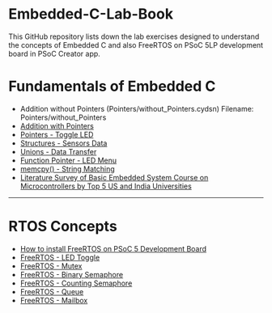 # Embedded-C-Lab-Book
This GitHub repository lists down the lab exercises designed to understand the concepts of Embedded C and also FreeRTOS on PSoC 5LP development board in PSoC Creator app.

# Fundamentals of Embedded C

- Addition without Pointers (Pointers/without_Pointers.cydsn) Filename: Pointers/without_Pointers
- [Addition with Pointers]()
- [Pointers - Toggle LED]()
- [Structures - Sensors Data]()
- [Unions - Data Transfer]()
- [Function Pointer - LED Menu]()
- [memcpy() - String Matching]()
- [Literature Survey of Basic Embedded System Course on Microcontrollers by Top 5 US and India Universities]()

---

# RTOS Concepts

- [How to install FreeRTOS on PSoC 5 Development Board]()
- [FreeRTOS - LED Toggle]()
- [FreeRTOS - Mutex]()
- [FreeRTOS - Binary Semaphore]()
- [FreeRTOS - Counting Semaphore]()
- [FreeRTOS - Queue]()
- [FreeRTOS - Mailbox]()
